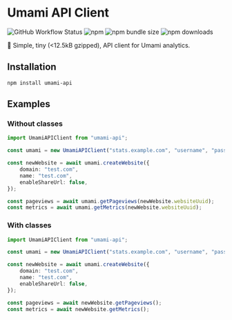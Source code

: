 # Umami API Client

![GitHub Workflow Status](https://img.shields.io/github/workflow/status/jakobbouchard/umami-api-client/api-client-ci?label=tests&style=flat-square)
![npm](https://img.shields.io/npm/v/umami-api?style=flat-square)
![npm bundle size](https://img.shields.io/bundlephobia/minzip/umami-api?style=flat-square)
![npm downloads](https://img.shields.io/npm/dt/umami-api?style=flat-square)

🍙 Simple, tiny (<12.5kB gzipped), API client for Umami analytics.

## Installation

```shell
npm install umami-api
```

## Examples

### Without classes

```ts
import UmamiAPIClient from "umami-api";

const umami = new UmamiAPIClient("stats.example.com", "username", "password", false);

const newWebsite = await umami.createWebsite({
	domain: "test.com",
	name: "test.com",
	enableShareUrl: false,
});

const pageviews = await umami.getPageviews(newWebsite.websiteUuid);
const metrics = await umami.getMetrics(newWebsite.websiteUuid);
```

### With classes

```ts
import UmamiAPIClient from "umami-api";

const umami = new UmamiAPIClient("stats.example.com", "username", "password", true);

const newWebsite = await umami.createWebsite({
	domain: "test.com",
	name: "test.com",
	enableShareUrl: false,
});

const pageviews = await newWebsite.getPageviews();
const metrics = await newWebsite.getMetrics();
```
